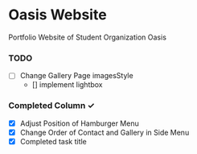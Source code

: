 # Oasis Website

Portfolio Website of Student Organization Oasis

### TODO

-   [ ] Change Gallery Page imagesStyle
    -   [] implement lightbox

### Completed Column ✓

-   [x] Adjust Position of Hamburger Menu
-   [x] Change Order of Contact and Gallery in Side Menu
-   [x] Completed task title

